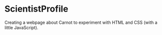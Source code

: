 # ScientistProfile
Creating a webpage about Carnot to experiment with HTML and CSS (with a little JavaScript). 
